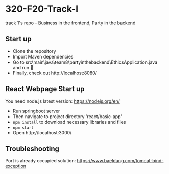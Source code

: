 # 320-F20-Track-I
track 1's repo - Business in the frontend, Party in the backend
## Start up
* Clone the repository
* Import Maven dependencies
* Go to src\main\java\team8\partyinthebackend\EthicsApplication.java and run :rocket:
* Finally, check out http://localhost:8080/

## React Webpage Start up
You need node.js latest version: https://nodejs.org/en/

* Run springboot server
* Then navigate to project directory 'react/basic-app'
* `npm install` to download necessary libraries and files
* `npm start`
* Open http://localhost:3000/


## Troubleshooting
Port is already occupied solution: https://www.baeldung.com/tomcat-bind-exception
